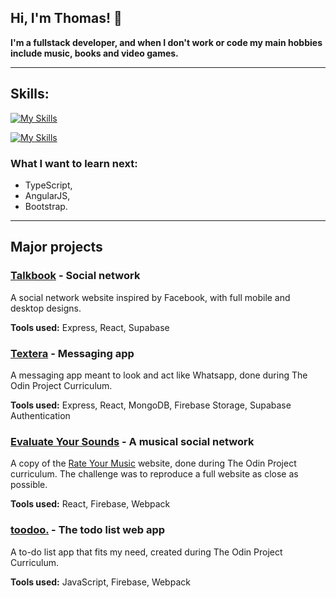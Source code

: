 ## Hi, I'm Thomas! :wave: 
**I'm a fullstack developer, and when I don't work or code my main hobbies include music, books and video games.**

---

## Skills:
[![My Skills](https://skillicons.dev/icons?i=js,html,css,md)](https://skillicons.dev)

[![My Skills](https://skillicons.dev/icons?i=react,express,mongodb,firebase,supabase)](https://skillicons.dev)


### What I want to learn next:
- TypeScript,
- AngularJS,
- Bootstrap.


---


## Major projects

### [Talkbook](https://talkbook-app.netlify.app/) - Social network
A social network website inspired by Facebook, with full mobile and desktop designs.

**Tools used:**
Express, React, Supabase

### [Textera](https://textera.netlify.app/) - Messaging app
A messaging app meant to look and act like Whatsapp, done during The Odin Project Curriculum.

**Tools used:**
Express, React, MongoDB, Firebase Storage, Supabase Authentication

### [Evaluate Your Sounds](https://rym-clone.web.app/) - A musical social network
A copy of the [Rate Your Music](https://rateyourmusic.com/) website, done during The Odin Project curriculum. The challenge was to reproduce a full website as close as possible.

**Tools used:**
React, Firebase, Webpack

### [toodoo.](https://toodoo-81e7d.web.app/) - The todo list web app
A to-do list app that fits my need, created during The Odin Project Curriculum. 

**Tools used:**
JavaScript, Firebase, Webpack

